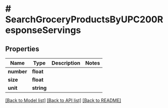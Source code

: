 # # SearchGroceryProductsByUPC200ResponseServings

## Properties

Name | Type | Description | Notes
------------ | ------------- | ------------- | -------------
**number** | **float** |  |
**size** | **float** |  |
**unit** | **string** |  |

[[Back to Model list]](../../README.md#models) [[Back to API list]](../../README.md#endpoints) [[Back to README]](../../README.md)
